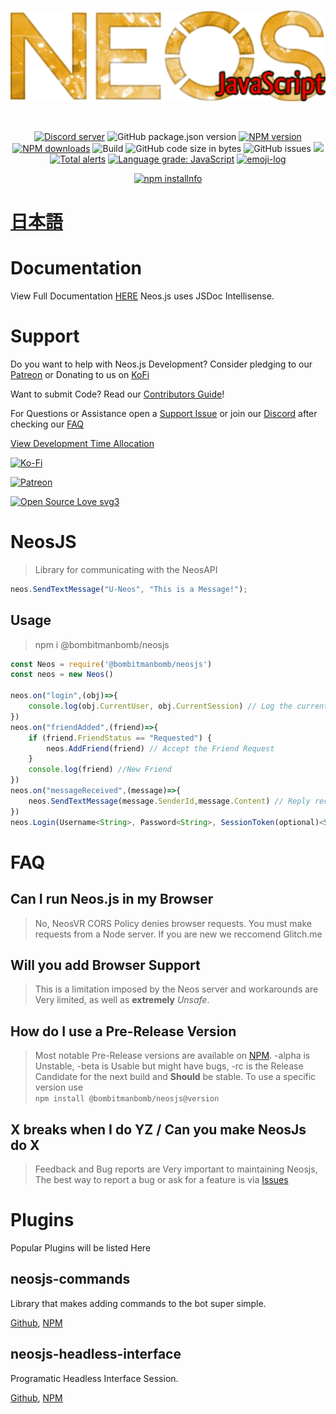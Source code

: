 <!-- markdownlint-disable MD033 -->

<div align="center">
  <br />
  <p>
    <a href="https://github.com/PolyLogiX-Studio/Neos.js"><img src="https://github.com/PolyLogiX-Studio/Neos.js/blob/master/.github/Logo.png?raw=true" width="546" alt="Neos.js" /></a>
  </p>
  <br />
  <p>
    <a href="https://discord.gg/6y2A4Pk"><img src="https://discordapp.com/api/guilds/571612136036499466/embed.png" alt="Discord server" /></a>
    <img alt="GitHub package.json version" src="https://img.shields.io/github/package-json/v/PolyLogiX-Studio/Neos.js">
    <a href="https://www.npmjs.com/package/@bombitmanbomb/neosjs"><img src="https://img.shields.io/npm/v/@bombitmanbomb/neosjs.svg?maxAge=3600" alt="NPM version" /></a>
    <a href="https://www.npmjs.com/package/@bombitmanbomb/neosjs"><img src="https://img.shields.io/npm/dt/@bombitmanbomb/neosjs.svg?maxAge=3600" alt="NPM downloads" /></a>
    <img alt="Build" src="https://travis-ci.com/PolyLogiX-Studio/Neos.js.svg?branch=master">
    <img alt="GitHub code size in bytes" src="https://img.shields.io/github/languages/code-size/PolyLogiX-Studio/Neos.js">
    <img alt="GitHub issues" src="https://img.shields.io/github/issues/PolyLogiX-Studio/Neos.js">
    <a href="https://www.codacy.com/gh/PolyLogiX-Studio/Neos.js/dashboard?utm_source=github.com&amp;utm_medium=referral&amp;utm_content=PolyLogiX-Studio/Neos.js&amp;utm_campaign=Badge_Grade"><img src="https://app.codacy.com/project/badge/Grade/c6eca36829154d05993cbaffb8172caa"/></a>
    <a href="https://lgtm.com/projects/g/PolyLogiX-Studio/Neos.js/alerts/"><img alt="Total alerts" src="https://img.shields.io/lgtm/alerts/g/PolyLogiX-Studio/Neos.js.svg?logo=lgtm&logoWidth=18"/></a>
    <a href="https://lgtm.com/projects/g/PolyLogiX-Studio/Neos.js/context:javascript"><img alt="Language grade: JavaScript" src="https://img.shields.io/lgtm/grade/javascript/g/PolyLogiX-Studio/Neos.js.svg?logo=lgtm&logoWidth=18"/></a>
    <a href="https://github.com/ahmadawais/Emoji-Log/"><img alt="emoji-log" src="https://cdn.rawgit.com/ahmadawais/stuff/ca97874/emoji-log/non-flat-round.svg" /></a>
    </p>
    <p>
    <a href="https://nodei.co/npm/@bombitmanbomb/neosjs"><img src="https://nodei.co/npm/@bombitmanbomb/neosjs.png?downloads=true&stars=true" alt="npm installnfo" /></a>
  </p>
</div>

# [日本語](READMEJP.md)

# Documentation

View Full Documentation [HERE](https://polylogix-studio.github.io/Neos.js/)
Neos.js uses JSDoc Intellisense.

# Support

Do you want to help with Neos.js Development?
Consider pledging to our [Patreon](https://www.patreon.com/PolyLogiX_VR) or Donating to us on [KoFi](https://ko-fi.com/polylogix_studio)

Want to submit Code? Read our [Contributors Guide](CONTRIBUTING.md)!

For Questions or Assistance open a [Support Issue](https://github.com/PolyLogiX-Studio/Neos.js/issues/new/choose) or join our [Discord](https://discord.gg/6y2A4Pk) after checking our [FAQ](#faq)

[View Development Time Allocation](https://wakatime.com/@bombitmanbomb/projects/ukduiihxzq)

<div><p>
    <a href="https://ko-fi.com/N4N418QV5"><img src="https://www.ko-fi.com/img/githubbutton_sm.svg" alt="Ko-Fi" /></a>
    </p><p><a href="https://www.patreon.com/PolyLogiX_VR"><img src="https://img.shields.io/badge/donate-patreon-F96854.svg" alt="Patreon" /></a>
  </p>
  </div>

[![Open Source Love svg3](https://badges.frapsoft.com/os/v3/open-source.svg?v=103)](CONTRIBUTING.md)

# NeosJS

> Library for communicating with the NeosAPI

```js
neos.SendTextMessage("U-Neos", "This is a Message!");
```

## Usage

> npm i @bombitmanbomb/neosjs

```js
const Neos = require('@bombitmanbomb/neosjs')
const neos = new Neos()

neos.on("login",(obj)=>{
    console.log(obj.CurrentUser, obj.CurrentSession) // Log the current user and Session
})
neos.on("friendAdded",(friend)=>{
    if (friend.FriendStatus == "Requested") {
        neos.AddFriend(friend) // Accept the Friend Request
    }
    console.log(friend) //New Friend
})
neos.on("messageReceived",(message)=>{
    neos.SendTextMessage(message.SenderId,message.Content) // Reply recieved message back
})
neos.Login(Username<String>, Password<String>, SessionToken(optional)<String>, MachineID<String>, RememberMe<Boolean>)

```

# FAQ

## Can I run Neos.js in my Browser

> No, NeosVR CORS Policy denies browser requests.
> You must make requests from a Node server. If you are new we reccomend Glitch.me

## Will you add Browser Support

> This is a limitation imposed by the Neos server and workarounds are Very limited,
> as well as **extremely** _Unsafe_.

## How do I use a Pre-Release Version

> Most notable Pre-Release versions are available on [NPM](https://www.npmjs.com/package/@bombitmanbomb/neosjs).
> -alpha is Unstable, -beta is Usable but might have bugs, -rc is the Release Candidate for the next build and **Should** be stable. To use a specific version use <br>`npm install @bombitmanbomb/neosjs@version`

## X breaks when I do YZ / Can you make NeosJs do X

> Feedback and Bug reports are Very important to maintaining Neosjs, The best way to report a bug or ask for a feature is via [Issues](https://github.com/PolyLogiX-Studio/Neos.js/issues/new/choose)

# Plugins

Popular Plugins will be listed Here

## neosjs-commands

Library that makes adding commands to the bot super simple.

[Github](https://github.com/PolyLogiX-Studio/neosjs-commands), [NPM](https://www.npmjs.com/package/neosjs-commands)

## neosjs-headless-interface

Programatic Headless Interface Session.

[Github](https://github.com/PolyLogiX-Studio/neosjs-headless-interface), [NPM](https://www.npmjs.com/package/neosjs-headless-interface)